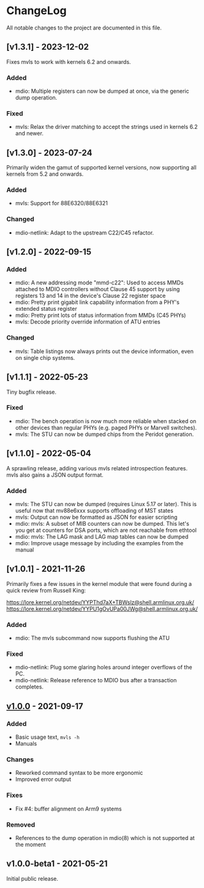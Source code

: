 ChangeLog
=========

All notable changes to the project are documented in this file.

[v1.3.1] - 2023-12-02
---------------------

Fixes mvls to work with kernels 6.2 and onwards.

### Added
- mdio: Multiple registers can now be dumped at once, via the generic
  dump operation.

### Fixed
- mvls: Relax the driver matching to accept the strings used in
  kernels 6.2 and newer.


[v1.3.0] - 2023-07-24
---------------------

Primarily widen the gamut of supported kernel versions, now supporting
all kernels from 5.2 and onwards.

### Added
- mvls: Support for 88E6320/88E6321

### Changed
- mdio-netlink: Adapt to the upstream C22/C45 refactor.


[v1.2.0] - 2022-09-15
---------------------

### Added
- mdio: A new addressing mode "mmd-c22": Used to access MMDs attached
  to MDIO controllers without Clause 45 support by using registers 13
  and 14 in the device's Clause 22 register space
- mdio: Pretty print gigabit link capability information from a PHY's
  extended status register
- mdio: Pretty print lots of status information from MMDs (C45 PHYs)
- mvls: Decode priority override information of ATU entries

### Changed
- mvls: Table listings now always prints out the device information,
  even on single chip systems.

[v1.1.1] - 2022-05-23
---------------------

Tiny bugfix release.

### Fixed
- mdio: The bench operation is now much more reliable when stacked on
  other devices than regular PHYs (e.g. paged PHYs or Marvell
  switches).
- mvls: The STU can now be dumped chips from the Peridot generation.

[v1.1.0] - 2022-05-04
---------------------

A sprawling release, adding various mvls related introspection
features. mvls also gains a JSON output format.

### Added
- mvls: The STU can now be dumped (requires Linux 5.17 or later). This
  is useful now that mv88e6xxx supports offloading of MST states
- mvls: Output can now be formatted as JSON for easier scripting
- mdio: mvls: A subset of MIB counters can now be dumped. This let's
  you get at counters for DSA ports, which are not reachable from
  ethtool
- mdio: mvls: The LAG mask and LAG map tables can now be dumped
- mdio: Improve usage message by including the examples from the
  manual

[v1.0.1] - 2021-11-26
---------------------

Primarily fixes a few issues in the kernel module that were found
during a quick review from Russell King:

https://lore.kernel.org/netdev/YYPThd7aX+TBWslz@shell.armlinux.org.uk/
https://lore.kernel.org/netdev/YYPU1gOvUPa00JWg@shell.armlinux.org.uk/

### Added
- mdio: The mvls subcommand now supports flushing the ATU

### Fixed
- mdio-netlink: Plug some glaring holes around integer overflows of
  the PC.
- mdio-netlink: Release reference to MDIO bus after a transaction
  completes.


[v1.0.0] - 2021-09-17
---------------------

### Added
- Basic usage text, `mvls -h`
- Manuals

### Changes
- Reworked command syntax to be more ergonomic
- Improved error output

### Fixes
- Fix #4: buffer alignment on Arm9 systems

### Removed
- References to the dump operation in mdio(8) which is not supported
  at the moment

v1.0.0-beta1 - 2021-05-21
-------------------------

Initial public release.


[UNRELEASED]: https://github.com/wkz/mdio-tools/compare/1.0.0-beta1...HEAD
[v1.0.0]:     https://github.com/wkz/mdio-tools/compare/1.0.0-beta1...1.0.0
